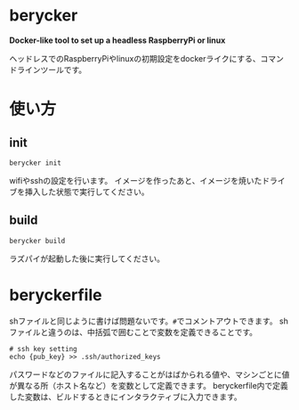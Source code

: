 # berycker
**Docker-like tool to set up a headless RaspberryPi or linux**

ヘッドレスでのRaspberryPiやlinuxの初期設定をdockerライクにする、コマンドラインツールです。

# 使い方
## init
```
berycker init
```
wifiやsshの設定を行います。
イメージを作ったあと、イメージを焼いたドライブを挿入した状態で実行してください。
## build
```
berycker build
```
ラズパイが起動した後に実行してください。

# beryckerfile
shファイルと同じように書けば問題ないです。`#`でコメントアウトできます。
shファイルと違うのは、中括弧で囲むことで変数を定義できることです。
```
# ssh key setting
echo {pub_key} >> .ssh/authorized_keys
```

パスワードなどのファイルに記入することがはばかられる値や、マシンごとに値が異なる所（ホスト名など）を変数として定義できます。
beryckerfile内で定義した変数は、ビルドするときにインタラクティブに入力できます。

